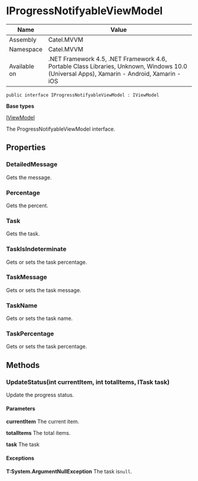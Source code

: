 

# IProgressNotifyableViewModel

Name|Value
---|---
Assembly|Catel.MVVM
Namespace|Catel.MVVM
Available on|.NET Framework 4.5, .NET Framework 4.6, Portable Class Libraries, Unknown, Windows 10.0 (Universal Apps), Xamarin - Android, Xamarin - iOS

```
public interface IProgressNotifyableViewModel : IViewModel
```

**Base types**

[IViewModel](/Catel.MVVM\Catel\MVVM\IViewModel.md)


The ProgressNotifyableViewModel interface.



## Properties

### DetailedMessage

Gets the message.



### Percentage

Gets the percent.



### Task

Gets the task.



### TaskIsIndeterminate

Gets or sets the task percentage.



### TaskMessage

Gets or sets the task message.



### TaskName

Gets or sets the task name.



### TaskPercentage

Gets or sets the task percentage.



## Methods

### UpdateStatus(int currentItem, int totalItems, ITask task)

Update the progress status.

#### Parameters

**currentItem**
The current item.

**totalItems**
The total items.

**task**
The task

#### Exceptions

**T:System.ArgumentNullException**
The task is`null`.



